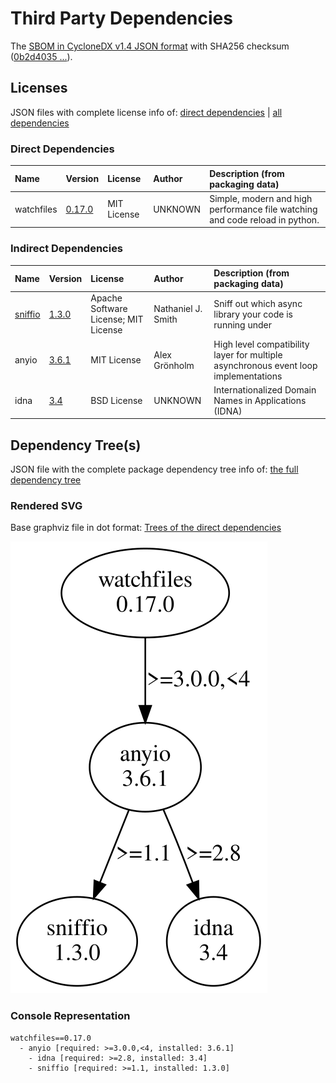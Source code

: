 # Third Party Dependencies

<!--[[[fill sbom_sha256()]]]-->
The [SBOM in CycloneDX v1.4 JSON format](https://github.com/sthagen/pilli/blob/default/sbom.json) with SHA256 checksum ([0b2d4035 ...](https://raw.githubusercontent.com/sthagen/pilli/default/sbom.json.sha256 "sha256:0b2d40351bfa6181d558d320ade19b94f06df99bd125aba3caa20af951f3df18")).
<!--[[[end]]] (checksum: 81d9c739db1fb919dfe7bd7f0f41bc09)-->
## Licenses 

JSON files with complete license info of: [direct dependencies](direct-dependency-licenses.json) | [all dependencies](all-dependency-licenses.json)

### Direct Dependencies

<!--[[[fill direct_dependencies_table()]]]-->
| Name       | Version                                               | License     | Author  | Description (from packaging data)                                            |
|:-----------|:------------------------------------------------------|:------------|:--------|:-----------------------------------------------------------------------------|
| watchfiles | [0.17.0](https://pypi.org/project/watchfiles/0.17.0/) | MIT License | UNKNOWN | Simple, modern and high performance file watching and code reload in python. |
<!--[[[end]]] (checksum: f995c59636a3df23e6c008c3bff857f7)-->

### Indirect Dependencies

<!--[[[fill indirect_dependencies_table()]]]-->
| Name                                              | Version                                          | License                              | Author             | Description (from packaging data)                                                   |
|:--------------------------------------------------|:-------------------------------------------------|:-------------------------------------|:-------------------|:------------------------------------------------------------------------------------|
| [sniffio](https://github.com/python-trio/sniffio) | [1.3.0](https://pypi.org/project/sniffio/1.3.0/) | Apache Software License; MIT License | Nathaniel J. Smith | Sniff out which async library your code is running under                            |
| anyio                                             | [3.6.1](https://pypi.org/project/anyio/3.6.1/)   | MIT License                          | Alex Grönholm      | High level compatibility layer for multiple asynchronous event loop implementations |
| idna                                              | [3.4](https://pypi.org/project/idna/3.4/)        | BSD License                          | UNKNOWN            | Internationalized Domain Names in Applications (IDNA)                               |
<!--[[[end]]] (checksum: 4706609630e88423504d8a2dfdf58cb1)-->

## Dependency Tree(s)

JSON file with the complete package dependency tree info of: [the full dependency tree](package-dependency-tree.json)

### Rendered SVG

Base graphviz file in dot format: [Trees of the direct dependencies](package-dependency-tree.dot.txt)

<img src="./package-dependency-tree.svg" alt="Trees of the direct dependencies" title="Trees of the direct dependencies"/>

### Console Representation

<!--[[[fill dependency_tree_console_text()]]]-->
````console
watchfiles==0.17.0
  - anyio [required: >=3.0.0,<4, installed: 3.6.1]
    - idna [required: >=2.8, installed: 3.4]
    - sniffio [required: >=1.1, installed: 1.3.0]
````
<!--[[[end]]] (checksum: daff0e1bba9cd14cdaf0a8cc9330e57d)-->

